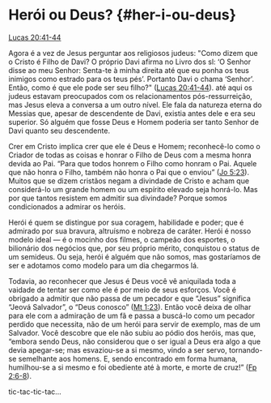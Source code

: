 # **Herói ou Deus?** {#her-i-ou-deus}

[Lucas 20:41-44](http://bibliaonline.com.br/acf/lc/20/41-44)

Agora é a vez de Jesus perguntar aos religiosos judeus: &quot;Como dizem que o Cristo é Filho de Davi? O próprio Davi afirma no Livro dos sl: ‘O Senhor disse ao meu Senhor: Senta-te à minha direita até que eu ponha os teus inimigos como estrado para os teus pés’. Portanto Davi o chama ‘Senhor’. Então, como é que ele pode ser seu filho?&quot; ([Lucas 20:41-44](http://bibliaonline.com.br/acf/lc/20/41-44)). até aqui os judeus estavam preocupados com os relacionamentos pós-ressurreição, mas Jesus eleva a conversa a um outro nível. Ele fala da natureza eterna do Messias que, apesar de descendente de Davi, existia antes dele e era seu superior. Só alguém que fosse Deus e Homem poderia ser tanto Senhor de Davi quanto seu descendente.

Crer em Cristo implica crer que ele é Deus e Homem; reconhecê-lo como o Criador de todas as coisas e honrar o Filho de Deus com a mesma honra devida ao Pai. “Para que todos honrem o Filho como honram o Pai. Aquele que não honra o Filho, também não honra o Pai que o enviou” ([Jo 5:23](http://bibliaonline.com.br/acf/jo/5/23)). Muitos que se dizem cristãos negam a divindade de Cristo e acham que considerá-lo um grande homem ou um espírito elevado seja honrá-lo. Mas por que tantos resistem em admitir sua divindade? Porque somos condicionados a admirar os heróis.

Herói é quem se distingue por sua coragem, habilidade e poder; que é admirado por sua bravura, altruísmo e nobreza de caráter. Herói é nosso modelo ideal — é o mocinho dos filmes, o campeão dos esportes, o bilionário dos negócios que, por seu próprio mérito, conquistou o status de um semideus. Ou seja, herói é alguém que não somos, mas gostaríamos de ser e adotamos como modelo para um dia chegarmos lá.

Todavia, ao reconhecer que Jesus é Deus você vê aniquilada toda a vaidade de tentar ser como ele é por meio de seus esforços. Você é obrigado a admitir que não passa de um pecador e que “Jesus” significa “Jeová Salvador”, o “Deus conosco” ([Mt 1:23](http://bibliaonline.com.br/acf/mt/1/23)). Então você deixa de olhar para ele com a admiração de um fã e passa a buscá-lo como um pecador perdido que necessita, não de um herói para servir de exemplo, mas de um Salvador. Você descobre que ele não subiu ao pódio dos heróis, mas que, “embora sendo Deus, não considerou que o ser igual a Deus era algo a que devia apegar-se; mas esvaziou-se a si mesmo, vindo a ser servo, tornando-se semelhante aos homens. E, sendo encontrado em forma humana, humilhou-se a si mesmo e foi obediente até à morte, e morte de cruz!” ([Fp 2:6-8](http://bibliaonline.com.br/acf/fp/2/6-8)).

tic-tac-tic-tac...